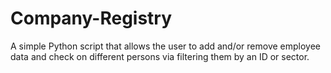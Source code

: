 # Company-Registry

A simple Python script that allows the user to add and/or remove employee data and check on different persons via filtering them by an ID or sector.
